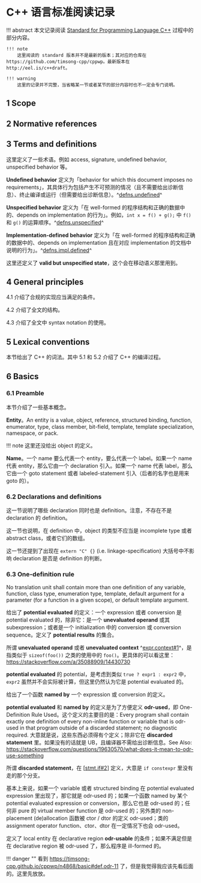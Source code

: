 # C++ 语言标准阅读记录

!!! abstract
    本文记录阅读 [Standard for Programming Language C++](https://timsong-cpp.github.io/cppwp/n4868) 过程中的部分内容。
    
    !!! note
        这里阅读的 standard 版本并不是最新的版本；其对应的仓库在 https://github.com/timsong-cpp/cppwp。最新版本在 http://eel.is/c++draft。
    
    !!! warning
        这里的记录并不完整，当省略某一节或者某节的部分内容时也不一定会专门说明。

## 1 Scope

## 2 Normative references

## 3 Terms and definitions

这里定义了一些术语。例如 access, signature, undefined behavior, unspecified behavior 等。

**Undefined behavior** 定义为「behavior for which this document imposes no requirements」，其具体行为包括产生不可预测的情况（且不需要给出诊断信息）、终止编译或运行（但需要给出诊断信息）。^[defns.undefined](https://timsong-cpp.github.io/cppwp/n4868/defns.undefined)^

**Unspecified behavior** 定义为「在 well-formed 的程序结构和正确的数据中的、depends on implementation 的行为」。例如，`int x = f() + g();` 中 `f()` 和 `g()` 的运算顺序。^[defns.unspecified](https://timsong-cpp.github.io/cppwp/n4868/defns.unspecified)^

**Implementation-defined behavior** 定义为「在 well-formed 的程序结构和正确的数据中的、depends on implementation 且在对应 implementation 的文档中说明的行为」。^[defns.impl.defined](https://timsong-cpp.github.io/cppwp/n4868/defns.impl.defined)^

这里还定义了 **valid but unspecified state**，这个会在移动语义那里用到。

## 4 General principles

4.1 介绍了合规的实现应当满足的条件。

4.2 介绍了全文的结构。

4.3 介绍了全文中 syntax notation 的使用。

## 5 Lexical conventions

本节给出了 C++ 的词法。其中 5.1 和 5.2 介绍了 C++ 的编译过程。

## 6 Basics

### 6.1 Preamble

本节介绍了一些基本概念。

**Entity**。An entity is a value, object, reference, structured binding, function, enumerator, type, class member, bit-field, template, template specialization, namespace, or pack.

!!! note
    这里还没给出 object 的定义。

**Name**。一个 name 要么代表一个 entity，要么代表一个 label。如果一个 name 代表 entity，那么它由一个 declaration 引入。如果一个 name 代表 label，那么它由一个 goto statement 或者 labeled-statement 引入（后者的名字也是用来 goto 的）。

### 6.2 Declarations and definitions

这一节说明了哪些 declaration 同时也是 definition。注意，不存在不是 declaration 的 definition。

这一节也说明，在 definition 中，object 的类型不应当是 incomplete type 或者 abstract class，或者它们的数组。

这一节还提到了出现在 `extern "C" {}` (i.e. linkage-specification) 大括号中不影响 declaration 是否是 definition 的判断。

### 6.3 One-definition rule

No translation unit shall contain more than one definition of any variable, function, class type, enumeration type, template, default argument for a parameter (for a function in a given scope), or default template argument.

给出了 **potential evaluated** 的定义：一个 expression 或者 conversion 是 potential evaluated 的，除非它：是一个 **unevaluated operand** 或其 subexpression；或者是一个 initialization 中的 conversion 或 conversion sequence。定义了 **potential results** 的集合。

所谓 **unevaluated operand** 或者 **unevaluated context** ^[expr.context#1](https://timsong-cpp.github.io/cppwp/n4868/expr.context#1)^，是指类似于 `sizeof(foo())` 之类的使用中的 `foo()`。更具体的可以看这里：https://stackoverflow.com/a/35088909/14430730

**potential evaluated** 的 potential，是考虑到类似 `true ? expr1 : expr2` 中，`expr2` 虽然并不会实际被计算，但这里仍然认为它是 potential evaluated 的。

给出了一个函数 **named by** 一个 expression 或 conversion 的定义。

**potential evaluated** 和 **named by** 的定义是为了方便定义 **odr-used**，即 One-Definition Rule Used。这个定义的主要目的是：Every program shall contain exactly one definition of every non-inline function or variable that is odr-used in that program outside of a discarded statement; no diagnostic required. 大意就是说，这些东西必须得有个定义；除非它在 **discarded statement** 里。如果没有的话就是 UB，且编译器不需给出诊断信息。See Also: https://stackoverflow.com/questions/19630570/what-does-it-mean-to-odr-use-something

所谓 **discarded statement**，在 [[stmt.if#2](https://timsong-cpp.github.io/cppwp/n4868/stmt.if#2)] 定义，大意是 `if constexpr` 里没有走的那个分支。

基本上来说，如果一个 variable 或者 structured binding 在 potential evaluated expression 里出现了，那它就是 odr-used 的；如果一个函数 named by 某个 potential evaluated expression or conversion，那么它也是 odr-used 的；任何非 pure 的 virtual member function 是 odr-used 的；另外类的 non-placement (de)allocation 函数被 ctor / dtor 的定义 odr-used；类的 assignment operator function、ctor、dtor 在一定情况下也会 odr-used。

定义了 local entity 在 declarative region **odr-usable** 的条件；如果不满足但是在 declarative region 被 odr-used 了，那么程序是 ill-formed 的。

!!! danger ""
    看到 https://timsong-cpp.github.io/cppwp/n4868/basic#def.odr-11 了，但是我觉得我应该先看后面的。这里先放放。

